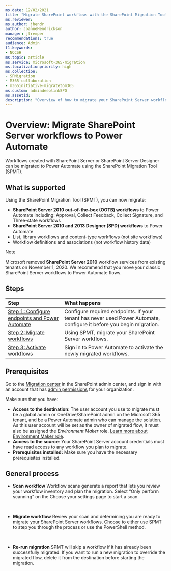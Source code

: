 ```yaml
---
ms.date: 12/02/2021
title: "Migrate SharePoint workflows with the SharePoint Migration Tool (SPMT) to Power Automate"
ms.reviewer: 
ms.author: jhendr
author: JoanneHendrickson
manager: jtremper
recommendations: true
audience: Admin
f1.keywords:
- NOCSH
ms.topic: article
ms.service: microsoft-365-migration
ms.localizationpriority: high
ms.collection:
- SPMigration
- M365-collaboration
- m365initiative-migratetom365
ms.custom: admindeeplinkSPO
ms.assetid: 
description: "Overview of how to migrate your SharePoint Server workflows to Power Automate using the SharePoint Migration Tool (SPMT)."
---
```


# Overview: Migrate SharePoint Server workflows to Power Automate

Workflows created with SharePoint Server  or SharePoint Server Designer can be migrated to Power Automate using the SharePoint Migration Tool (SPMT). 

## What is supported

Using the SharePoint Migration Tool (SPMT), you can now migrate:
- **SharePoint Server 2010 out-of-the-box (OOTB) workflows** to Power Automate including: Approval, Collect Feedback, Collect Signature, and Three-state workflows
- **SharePoint Server 2010 and 2013 Designer (SPD) workflows** to Power Automate
- List, library workflows and content-type workflows (not site workflows)
- Workflow definitions and associations (not workflow history data)

>[!Note]
>Microsoft removed **SharePoint Server 2010** workflow services from existing tenants on November 1, 2020. We recommend that you move your classic SharePoint Server workflows to Power Automate flows. 


## Steps

|Step|What happens|
|:-----|:-----|
|[Step 1: Configure endpoints and Power Automate](spmt-workflow-step1.md)|Configure required endpoints.  If your tenant has never used Power Automate, configure it before you begin migration.|
|[Step 2: Migrate workflows](spmt-workflow-step2.md)|Using SPMT, migrate your SharePoint Server workflows.|
|[Step 3: Activate workflows](spmt-workflow-step2.md)|Sign in to Power Automate to activate the newly migrated workflows.|


## Prerequisites

Go to the <a href="https://go.microsoft.com/fwlink/?linkid=2185075" target="_blank">Migration center</a> in the SharePoint admin center, and sign in with an account that has [admin permissions](/sharepoint/sharepoint-admin-role) for your organization.

Make sure that you have:

- **Access to the destination**: The user account you use to migrate must be a global admin or OneDrive/SharePoint admin on the Microsoft 365 tenant, and be a Power Automate admin who can manage the solution. As this user account will be set as the owner of migrated flow, it must also be assigned the *Environment Maker* role. [Learn more about Environment Maker role](/power-platform/admin/database-security).
- **Access to the source**: Your SharePoint Server account credentials must have read access to any workflow you plan to migrate.
- **Prerequisites installed:** Make sure you have the necessary prerequisites installed.


## General process

- **Scan workflow**
Workflow scans generate a report that lets you review your workflow inventory and plan the migration. Select “Only perform scanning” on the Choose your settings page to start a scan.
</br>

- **Migrate workflow**
Review your scan and determining you are ready to migrate your SharePoint Server workflows. Choose to either use SPMT to step you through the process or use the PowerShell method.
</br>

- **Re-run migration** 
SPMT will skip a workflow if it has already been successfully migrated. If you want to run a new migration to override the migrated flow, delete it from the destination before starting the migration.
